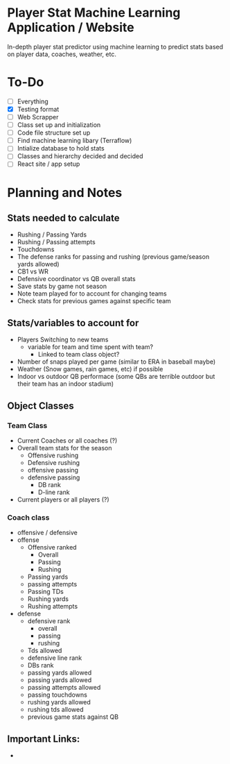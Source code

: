 # Player Stat Machine Learning Application / Website

In-depth player stat predictor using machine learning to predict stats based on
player data, coaches, weather, etc.

# To-Do

- [ ] Everything
- [x] Testing format
- [ ] Web Scrapper
- [ ] Class set up and initialization
- [ ] Code file structure set up
- [ ] Find machine learning libary (Terraflow)
- [ ] Intialize database to hold stats
- [ ] Classes and hierarchy decided and decided
- [ ] React site / app setup

# **Planning and Notes**

## Stats needed to calculate

- Rushing / Passing Yards
- Rushing / Passing attempts
- Touchdowns
- The defense ranks for passing and rushing (previous game/season yards allowed)
- CB1 vs WR
- Defensive coordinator vs QB overall stats
- Save stats by game not season
- Note team played for to account for changing teams
- Check stats for previous games against specific team

## Stats/variables to account for

- Players Switching to new teams
  - variable for team and time spent with team?
    - Linked to team class object?
- Number of snaps played per game (similar to ERA in baseball maybe)
- Weather (Snow games, rain games, etc) if possible
- Indoor vs outdoor QB performace (some QBs are terrible outdoor but their team has an indoor stadium)

## **Object Classes**

### Team Class

- Current Coaches or all coaches (?)
- Overall team stats for the season
  - Offensive rushing
  - Defensive rushing
  - offensive passing
  - defensive passing
    - DB rank
    - D-line rank
- Current players or all players (?)

### Coach class

- offensive / defensive
- offense
  - Offensive ranked
    - Overall
    - Passing
    - Rushing
  - Passing yards
  - passing attempts
  - Passing TDs
  - Rushing yards
  - Rushing attempts
- defense
  - defensive rank
    - overall
    - passing
    - rushing
  - Tds allowed
  - defensive line rank
  - DBs rank
  - passing yards allowed
  - passing yards allowed
  - passing attempts allowed
  - passing touchdowns
  - rushing yards allowed
  - rushing tds allowed
  - previous game stats against QB

## Important Links:

-
